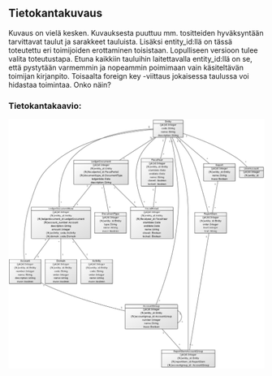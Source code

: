 ## Tietokantakuvaus

Kuvaus on vielä kesken. Kuvauksesta puuttuu mm. tositteiden hyväksyntään tarvittavat taulut ja sarakkeet tauluista.
Lisäksi entity_id:llä on tässä toteutettu eri toimijoiden erottaminen toisistaan. Lopulliseen versioon tulee valita toteutustapa.
Etuna kaikkiin tauluihin laitettavalla entity_id:llä on se, että pystytään varmemmin ja nopeammin poimimaan vain käsiteltävän
toimijan kirjanpito. Toisaalta foreign key -viittaus jokaisessa taulussa voi hidastaa toimintaa. Onko näin?

### Tietokantakaavio:

![Tietokantakaavio](https://github.com/majormalfunk/kirjanpito/blob/master/documentation/Tietokantakaavio.png "Tietokantakaavio")
